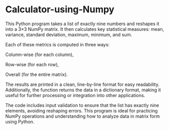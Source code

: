 # Calculator-using-Numpy
This Python program takes a list of exactly nine numbers and reshapes it into a 3×3 NumPy matrix. It then calculates key statistical measures: mean, variance, standard deviation, maximum, minimum, and sum.

Each of these metrics is computed in three ways:

Column-wise (for each column),

Row-wise (for each row),

Overall (for the entire matrix).

The results are printed in a clean, line-by-line format for easy readability. Additionally, the function returns the data in a dictionary format, making it useful for further processing or integration into other applications.

The code includes input validation to ensure that the list has exactly nine elements, avoiding reshaping errors. This program is ideal for practicing NumPy operations and understanding how to analyze data in matrix form using Python.
